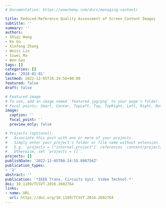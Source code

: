 ```yaml
---
# Documentation: https://wowchemy.com/docs/managing-content/

title: Reduced-Reference Quality Assessment of Screen Content Images
subtitle: ''
summary: ''
authors:
- Shiqi Wang
- Ke Gu
- Xinfeng Zhang
- Weisi Lin
- Siwei Ma
- Wen Gao
tags: []
categories: []
date: '2018-01-01'
lastmod: 2022-12-05T16:14:56+08:00
featured: false
draft: false

# Featured image
# To use, add an image named `featured.jpg/png` to your page's folder.
# Focal points: Smart, Center, TopLeft, Top, TopRight, Left, Right, BottomLeft, Bottom, BottomRight.
image:
  caption: ''
  focal_point: ''
  preview_only: false

# Projects (optional).
#   Associate this post with one or more of your projects.
#   Simply enter your project's folder or file name without extension.
#   E.g. `projects = ["internal-project"]` references `content/project/deep-learning/index.md`.
#   Otherwise, set `projects = []`.
projects: []
publishDate: '2022-12-05T08:14:55.898756Z'
publication_types:
- '2'
abstract: ''
publication: '*IEEE Trans. Circuits Syst. Video Technol.*'
doi: 10.1109/TCSVT.2016.2602764
links:
- name: URL
  url: https://doi.org/10.1109/TCSVT.2016.2602764
---
```

